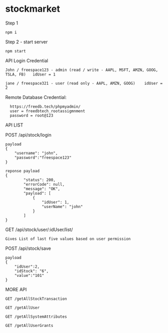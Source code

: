 # stockmarket


Step 1

   	npm i
 
Step 2 - start server 

   	npm start

API Login Credential

    John / freespace123 - admin (read / write - AAPL, MSFT, AMZN, GOOG, TSLA, FB)   idUser = 1
    
    jane / freespace321 - user (read only - AAPL, AMZN, GOOG)	 idUser = 2

Remote Database Credential:

      https://freedb.tech/phpmyadmin/
      user = freedbtech_rootassigmnment
      password = root@123


API LIST 

POST /api/stock/login

	payload 
	{
		"username": "john",
		"password":"freespace123"
	}

	reponse payload
	{
			"status": 200,
			"errorCode": null,
			"message": "OK",
			"payload": [
				{
					"idUser": 1,
					"userName": "john"
				}
			]
	}

		
GET /api/stock/user/:idUser/list/

	Gives List of last five values based on user permission

POST /api/stock/save

    payload 
    {
        "idUser":2,
        "idStock": "6",
        "value":"101"
    }
 
MORE API 

    GET /getAllStockTransaction

    GET /getAllUser

    GET /getAllSystemAttributes

    GET /getAllUserGrants


